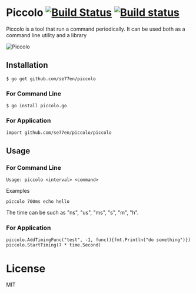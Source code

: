 Piccolo [![Build Status](https://drone.io/github.com/se77en/piccolo/status.png)](https://drone.io/github.com/se77en/piccolo/latest)  [![Build status](https://ci.appveyor.com/api/projects/status/85peroqvohwt71yd)](https://ci.appveyor.com/project/se77en/piccolo)
=======

Piccolo is a tool that run a command periodically. It can be used both as a command line utility and a library

![Piccolo](http://fc08.deviantart.net/fs70/i/2012/042/8/2/majin_piccolo_by_brolyeuphyfusion9500-d4pcxl5.png)

## Installation

~~~
$ go get github.com/se77en/piccolo
~~~

### For Command Line

~~~
$ go install piccolo.go
~~~

### For Application

~~~
import github.com/se77en/piccolo/piccolo
~~~

## Usage

### For Command Line

~~~
Usage: piccolo <interval> <command>
~~~

 Examples

~~~
piccolo 700ms echo hello
~~~

The time can be such as "ns", "us", "ms", "s", "m", "h".


### For Application

~~~
piccolo.AddTimingFunc("test", -1, func(){fmt.Println("do something")})
piccolo.StartTiming(7 * time.Second)
~~~


# License

MIT